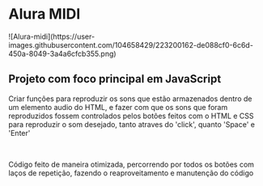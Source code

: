 <h1>Alura MIDI</h1>
![Alura-midi](https://user-images.githubusercontent.com/104658429/223200162-de088cf0-6c6d-450a-8049-3a4a6cfcb355.png)

<h2>Projeto com foco principal em JavaScript</h2>
<p>Criar funções para reproduzir os sons que estão armazenados dentro de um elemento audio do HTML, e fazer com que os sons que foram reproduzidos fossem controlados pelos botões feitos com o HTML e CSS para reproduzir o som desejado, tanto atraves do 'click', quanto 'Space' e 'Enter'</p>
<br>
<p>Código feito de maneira otimizada, percorrendo por todos os botões com laços de repetição, fazendo o reaproveitamento e manutenção do código</p>
